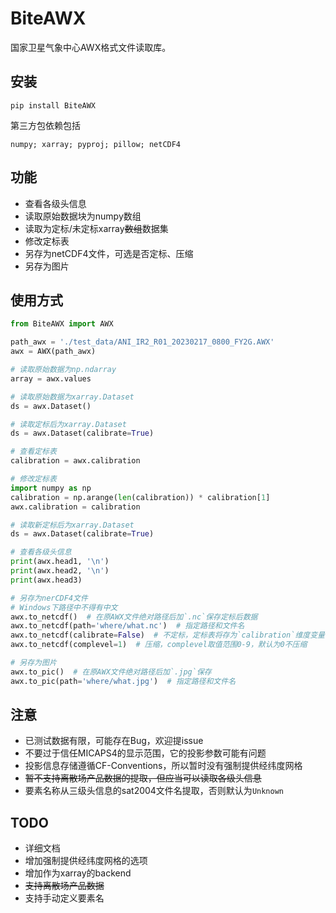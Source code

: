 # BiteAWX

国家卫星气象中心AWX格式文件读取库。

## 安装

```
pip install BiteAWX
```

第三方包依赖包括

`numpy; xarray; pyproj; pillow; netCDF4`

## 功能

- 查看各级头信息
- 读取原始数据块为numpy数组
- 读取为定标/未定标xarray~~数组~~数据集
- 修改定标表
- 另存为netCDF4文件，可选是否定标、压缩
- 另存为图片

## 使用方式

```python
from BiteAWX import AWX

path_awx = './test_data/ANI_IR2_R01_20230217_0800_FY2G.AWX'
awx = AWX(path_awx)

# 读取原始数据为np.ndarray
array = awx.values

# 读取原始数据为xarray.Dataset
ds = awx.Dataset()

# 读取定标后为xarray.Dataset
ds = awx.Dataset(calibrate=True)

# 查看定标表
calibration = awx.calibration

# 修改定标表
import numpy as np
calibration = np.arange(len(calibration)) * calibration[1]
awx.calibration = calibration

# 读取新定标后为xarray.Dataset
ds = awx.Dataset(calibrate=True)

# 查看各级头信息
print(awx.head1, '\n')
print(awx.head2, '\n')
print(awx.head3)

# 另存为nerCDF4文件
# Windows下路径中不得有中文
awx.to_netcdf()  # 在原AWX文件绝对路径后加`.nc`保存定标后数据
awx.to_netcdf(path='where/what.nc')  # 指定路径和文件名
awx.to_netcdf(calibrate=False)  # 不定标，定标表将存为`calibration`维度变量
awx.to_netcdf(complevel=1)  # 压缩，complevel取值范围0-9，默认为0不压缩

# 另存为图片
awx.to_pic()  # 在原AWX文件绝对路径后加`.jpg`保存
awx.to_pic(path='where/what.jpg')  # 指定路径和文件名
```

## 注意

- 已测试数据有限，可能存在Bug，欢迎提issue
- 不要过于信任MICAPS4的显示范围，它的投影参数可能有问题
- 投影信息存储遵循CF-Conventions，所以暂时没有强制提供经纬度网格
- ~~暂不支持离散场产品数据的提取，但应当可以读取各级头信息~~
- 要素名称从三级头信息的sat2004文件名提取，否则默认为`Unknown`

## TODO

- 详细文档
- 增加强制提供经纬度网格的选项
- 增加作为xarray的backend
- ~~支持离散场产品数据~~
- 支持手动定义要素名
